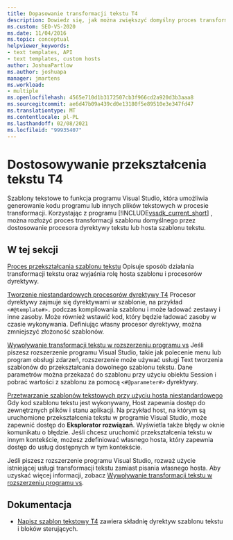 ```yaml
---
title: Dopasowanie transformacji tekstu T4
description: Dowiedz się, jak można zwiększyć domyślny proces transformacji szablonu, dostosowując procesor dyrektywy tekstu lub hosta szablonu tekstu.
ms.custom: SEO-VS-2020
ms.date: 11/04/2016
ms.topic: conceptual
helpviewer_keywords:
- text templates, API
- text templates, custom hosts
author: JoshuaPartlow
ms.author: joshuapa
manager: jmartens
ms.workload:
- multiple
ms.openlocfilehash: 4565e710d1b3172507cb3f966cd2a920d3b3aaa8
ms.sourcegitcommit: ae6d47b09a439cd0e13180f5e89510e3e347fd47
ms.translationtype: MT
ms.contentlocale: pl-PL
ms.lasthandoff: 02/08/2021
ms.locfileid: "99935407"
---
```

# <a name="customize-t4-text-transformation"></a>Dostosowywanie przekształcenia tekstu T4

Szablony tekstowe to funkcja programu Visual Studio, która umożliwia generowanie kodu programu lub innych plików tekstowych w procesie transformacji. Korzystając z programu [!INCLUDE[vssdk_current_short](../modeling/includes/vssdk_current_short_md.md)] , można rozłożyć proces transformacji szablonu domyślnego przez dostosowanie procesora dyrektywy tekstu lub hosta szablonu tekstu.

## <a name="in-this-section"></a>W tej sekcji

 [Proces przekształcania szablonu tekstu](../modeling/the-text-template-transformation-process.md) Opisuje sposób działania transformacji tekstu oraz wyjaśnia rolę hosta szablonu i procesorów dyrektywy.

 [Tworzenie niestandardowych procesorów dyrektywy T4](../modeling/creating-custom-t4-text-template-directive-processors.md) Procesor dyrektywy zajmuje się dyrektywami w szablonie, na przykład `<#@template#>.` podczas kompilowania szablonu i może ładować zestawy i inne zasoby. Może również wstawić kod, który będzie ładować zasoby w czasie wykonywania. Definiując własny procesor dyrektywy, można zmniejszyć złożoność szablonów.

 [Wywoływanie transformacji tekstu w rozszerzeniu programu vs](../modeling/invoking-text-transformation-in-a-vs-extension.md) Jeśli piszesz rozszerzenie programu Visual Studio, takie jak polecenie menu lub program obsługi zdarzeń, rozszerzenie może używać usługi Text tworzenia szablonów do przekształcania dowolnego szablonu tekstu. Dane parametrów można przekazać do szablonu przy użyciu obiektu Session i pobrać wartości z szablonu za pomocą `<#@parameter#>` dyrektywy.

 [Przetwarzanie szablonów tekstowych przy użyciu hosta niestandardowego](../modeling/processing-text-templates-by-using-a-custom-host.md) Gdy kod szablonu tekstu jest wykonywany, Host zapewnia dostęp do zewnętrznych plików i stanu aplikacji. Na przykład host, na którym są uruchomione przekształcenia tekstu w programie Visual Studio, może zapewnić dostęp do **Eksplorator rozwiązań**. Wyświetla także błędy w oknie komunikatu o błędzie. Jeśli chcesz uruchomić przekształcenia tekstu w innym kontekście, możesz zdefiniować własnego hosta, który zapewnia dostęp do usług dostępnych w tym kontekście.

 Jeśli piszesz rozszerzenie programu Visual Studio, rozważ użycie istniejącej usługi transformacji tekstu zamiast pisania własnego hosta. Aby uzyskać więcej informacji, zobacz [Wywoływanie transformacji tekstu w rozszerzeniu programu vs](../modeling/invoking-text-transformation-in-a-vs-extension.md).

## <a name="reference"></a>Dokumentacja

- [Napisz szablon tekstowy T4](../modeling/writing-a-t4-text-template.md) zawiera składnię dyrektyw szablonu tekstu i bloków sterujących.
